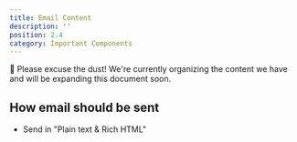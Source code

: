 ```yaml
---
title: Email Content
description: ''
position: 2.4
category: Important Components
---
```

<alert type="warning">
🚧 Please excuse the dust! We're currently organizing the content we have and will be expanding this document soon.
</alert>

## How email should be sent
* Send in "Plain text & Rich HTML"